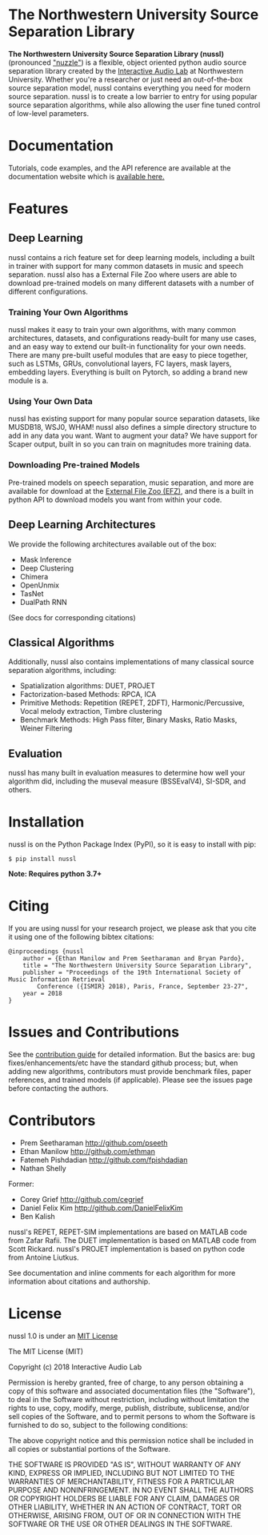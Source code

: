 # The Northwestern University Source Separation Library


**The Northwestern University Source Separation Library (nussl)**
(pronounced ["nuzzle"](http://www.thefreedictionary.com/nuzzle)) is a flexible, object oriented
python audio source separation library created by the 
[Interactive Audio Lab](http://music.cs.northwestern.edu/) 
at Northwestern University. Whether you're a researcher or just need an out-of-the-box source 
separation model, nussl contains everything you need for modern source separation.
nussl is to create a low barrier to entry for using popular source separation algorithms, while also
allowing the user fine tuned control of low-level parameters.


# Documentation

Tutorials, code examples, and the API reference are available at the documentation
website which is [available here.](https://nussl.github.io/docs/)


# Features


## Deep Learning


nussl contains a rich feature set for deep learning models, including a 
built in trainer with support for many common datasets in music and speech separation.
nussl also has a External File Zoo where users are able to download pre-trained
models on many different datasets with a number of different configurations. 

### Training Your Own Algorithms

nussl makes it easy to train your own algorithms, with many common architectures,
datasets, and configurations ready-built for many use cases, and an easy way to
extend our built-in functionality for your own needs. There are many pre-built useful
modules that are easy to piece together, such as LSTMs, GRUs, convolutional layers,
FC layers, mask layers, embedding layers. Everything is built on Pytorch, so adding
a brand new module is a.

### Using Your Own Data

nussl has existing support for many popular source separation datasets, like MUSDB18,
WSJ0, WHAM! nussl also defines a simple directory structure to add in any data you want.
Want to augment your data? We have support for Scaper output, built in so you
can train on magnitudes more training data. 

### Downloading Pre-trained Models

Pre-trained models on speech separation, music separation, and more are available
for download at the [External File Zoo (EFZ)](http://nussl.ci.northwestern.edu/),
and there is a built in python API to download models you want from within your code.

## Deep Learning Architectures

We provide the following architectures available out of the box:
* Mask Inference
* Deep Clustering
* Chimera
* OpenUnmix
* TasNet
* DualPath RNN

(See docs for corresponding citations)

## Classical Algorithms

Additionally, nussl also contains implementations of many classical source separation
algorithms, including:

* Spatialization algorithms: DUET, PROJET
* Factorization-based Methods: RPCA, ICA
* Primitive Methods: Repetition (REPET, 2DFT), Harmonic/Percussive, Vocal melody extraction, Timbre clustering
* Benchmark Methods: High Pass filter, Binary Masks, Ratio Masks, Weiner Filtering


## Evaluation

nussl has many built in evaluation measures to determine how well your algorithm did, including
the museval measure (BSSEvalV4), SI-SDR, and others.



# Installation


nussl is on the Python Package Index (PyPI), so it is easy to install with pip:

```
$ pip install nussl
```

**Note: Requires python 3.7+**


# Citing

If you are using nussl for your research project, we please ask that you cite it using one of the 
following bibtex citations:

    @inproceedings {nussl
        author = {Ethan Manilow and Prem Seetharaman and Bryan Pardo},
        title = "The Northwestern University Source Separation Library",
        publisher = "Proceedings of the 19th International Society of Music Information Retrieval 
            Conference ({ISMIR} 2018), Paris, France, September 23-27",
        year = 2018
    }


# Issues and Contributions

See the [contribution guide](https://interactiveaudiolab.github.io/nussl/contributing.html) for
detailed information. But the basics are: bug fixes/enhancements/etc have the standard github
process; but, when adding new algorithms, contributors must provide benchmark files, paper 
references, and trained models (if applicable). Please see the issues page before contacting the authors.

# Contributors

- Prem Seetharaman <http://github.com/pseeth>
- Ethan Manilow <http://github.com/ethman>
- Fatemeh Pishdadian <http://github.com/fpishdadian>
- Nathan Shelly

Former:

- Corey Grief <http://github.com/cegrief>
- Daniel Felix Kim <http://github.com/DanielFelixKim>
- Ben Kalish

nussl's REPET, REPET-SIM implementations are based on MATLAB code from Zafar Rafii. 
The DUET implementation is based on MATLAB code from Scott Rickard. 
nussl's PROJET implementation is based on python code from Antoine Liutkus.

See documentation and inline comments for each algorithm for more information about citations and authorship.



# License

nussl 1.0 is under an [MIT License](https://opensource.org/licenses/MIT)

The MIT License (MIT)

Copyright (c) 2018 Interactive Audio Lab

Permission is hereby granted, free of charge, to any person obtaining a copy of this software and 
associated documentation files (the "Software"), to deal in the Software without restriction, 
including without limitation the rights to use, copy, modify, merge, publish, distribute, 
sublicense, and/or sell copies of the Software, and to permit persons to whom the Software is
furnished to do so, subject to the following conditions:

The above copyright notice and this permission notice shall be included in all copies or 
substantial portions of the Software.

THE SOFTWARE IS PROVIDED "AS IS", WITHOUT WARRANTY OF ANY KIND, EXPRESS OR IMPLIED, INCLUDING BUT
NOT LIMITED TO THE WARRANTIES OF MERCHANTABILITY, FITNESS FOR A PARTICULAR PURPOSE AND 
NONINFRINGEMENT. IN NO EVENT SHALL THE AUTHORS OR COPYRIGHT HOLDERS BE LIABLE FOR ANY CLAIM, 
DAMAGES OR OTHER LIABILITY, WHETHER IN AN ACTION OF CONTRACT, TORT OR OTHERWISE, ARISING FROM, 
OUT OF OR IN CONNECTION WITH THE SOFTWARE OR THE USE OR OTHER DEALINGS IN THE SOFTWARE.
